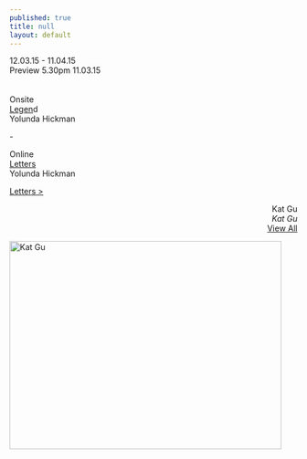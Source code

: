 ```yaml
---
published: true
title: null
layout: default
---
```

<td width="238" align="left" valign="top"><p class="monaco"><span class="date">12.03.15 - 11.04.15<br>
      Preview 5.30pm 11.03.15
    <br>
        </span><a href="archive/2013/7b/onsite.html"><br>
        </a><span class="monaco"><br>
        Onsite</span><a href="archive/2013/7b/onsite.html"><span class="showname"><br>
        </span></a><u>Legen</u>d<br>
    Yolunda Hickman</p>
      <p class="monaco">-      </p>
      <p class="monaco">Online<br>
        <u>Letters </u><br>
    Yolunda Hickman</p>
    <p class="monaco"><a href="http://window.auckland.ac.nz/archive/2015/2b/letters.html">Letters &gt;</a></p></td>
<div style="text-align:right;valign:middle">Kat Gu</div>
<div style="text-align:right;valign:middle"><i>Kat Gu</i></div>
<div style="text-align:right;valign:middle"><a href="https://google.com">View All</a></div>

<a href="https://fofnz.github.io/product1"><img src="https://i.imgur.com/hEgpars.jpg" title="Kat Gu" width="476" height="365" align="top-right" /></a>                                                      
<br>



<br><br>

